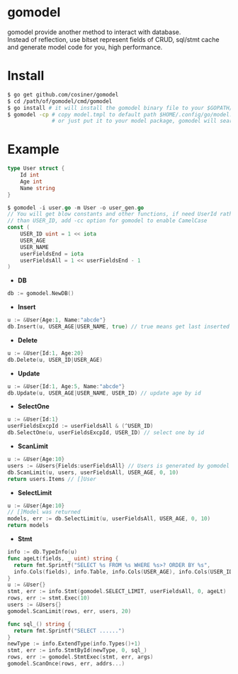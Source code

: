 # gomodel
gomodel provide another method to interact with database.   
Instead of reflection, use bitset represent fields of CRUD, sql/stmt cache and generate model code for you, high performance.

# Install
```sh
$ go get github.com/cosiner/gomodel
$ cd /path/of/gomodel/cmd/gomodel
$ go install # it will install the gomodel binary file to your $GOPATH/bin
$ gomodel -cp # copy model.tmpl to default path $HOME/.config/go/model.tmpl
              # or just put it to your model package, gomodel will search it first 
```

# Example
```Go
type User struct {
    Id int
    Age int
    Name string
}

$ gomodel -i user.go -m User -o user_gen.go
// You will get blow constants and other functions, if need UserId rather 
// than USER_ID, add -cc option for gomodel to enable CamelCase
const (
    USER_ID uint = 1 << iota
    USER_AGE
    USER_NAME
    userFieldsEnd = iota
    userFieldsAll = 1 << userFieldsEnd - 1
)
```
* __DB__
```Go
db := gomodel.NewDB()
```
* __Insert__
```Go
u := &User{Age:1, Name:"abcde"}
db.Insert(u, USER_AGE|USER_NAME, true) // true means get last inserted id
```

* __Delete__
```Go
u := &User{Id:1, Age:20}
db.Delete(u, USER_ID|USER_AGE)
```

* __Update__
```Go
u := &User{Id:1, Age:5, Name:"abcde"}
db.Update(u, USER_AGE|USER_NAME, USER_ID) // update age by id
```

* __SelectOne__
```Go
u := &User{Id:1}
userFieldsExcpId := userFieldsAll & (^USER_ID)
db.SelectOne(u, userFieldsExcpId, USER_ID) // select one by id
```

* __ScanLimit__
```Go
u := &User{Age:10}
users := &Users{Fields:userFieldsAll} // Users is generated by gomodel
db.ScanLimit(u, users, userFieldsAll, USER_AGE, 0, 10)
return users.Items // []User
```

* __SelectLimit__
```Go
u := &User{Age:10}
// []Model was returned
models, err := db.SelectLimit(u, userFieldsAll, USER_AGE, 0, 10)
return models
```

* __Stmt__
```Go
info := db.TypeInfo(u)
func ageLt(fields, _ uint) string {
  return fmt.Sprintf("SELECT %s FROM %s WHERE %s>? ORDER BY %s",
  info.Cols(fields), info.Table, info.Cols(USER_AGE), info.Cols(USER_ID))
}
u := &User{}
stmt, err := info.Stmt(gomodel.SELECT_LIMIT, userFieldsAll, 0, ageLt)
rows, err := stmt.Exec(10)
users := &Users{}
gomodel.ScanLimit(rows, err, users, 20)
```
```Go
func sql_() string {
  return fmt.Sprintf("SELECT ......")
}
newType := info.ExtendType(info.Types()+1)
stmt, err := info.StmtById(newType, 0, sql_)
rows, err := gomodel.StmtExec(stmt, err, args)
gomodel.ScanOnce(rows, err, addrs...)
```
